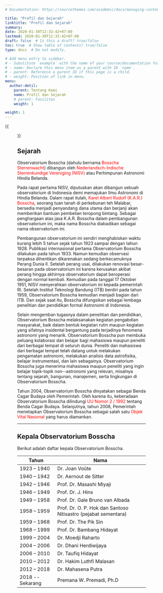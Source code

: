```yaml
---
# Documentation: https://sourcethemes.com/academic/docs/managing-content/

title: "Profil dan Sejarah"
linktitle: "Profil dan Sejarah"
summary:
date: 2020-01-30T12:33:42+07:00
lastmod: 2020-01-30T12:33:42+07:00
draft: false  # Is this a draft? true/false
toc: true  # Show table of contents? true/false
type: docs  # Do not modify.

# Add menu entry to sidebar.
# - Substitute `example` with the name of your course/documentation folder.
# - name: Declare this menu item as a parent with ID `name`.
# - parent: Reference a parent ID if this page is a child.
# - weight: Position of link in menu.
menu:
  author-detil:
    parent: Tentang Kami
    name: Profil dan Sejarah
    # parent: Fasilitas
    weight: 1

weight: 1
---
```


{{<figure src="koepel.png" title="Kubah Refraktor Ganda Zeiss (credit: M. Yusuf)" >}}

## Sejarah

Observatorium Bosscha (dahulu bernama <font color="red">Bosscha Sterrenwacht</font>) dibangun oleh <font color="red">Nederlandsch-Indische Sterrenkundige Vereniging (NISV)</font> atau Perhimpunan Astronomi Hindia Belanda. 

Pada rapat pertama NISV, diputuskan akan dibangun sebuah observatorium di Indonesia demi memajukan Ilmu Astronomi di Hindia Belanda. Dalam rapat itulah, <font color="red">Karel Albert Rudolf (K.A.R.) Bosscha</font>, seorang tuan tanah di perkebunan teh Malabar, bersedia menjadi penyandang dana utama dan berjanji akan memberikan bantuan pembelian teropong bintang. Sebagai penghargaan atas jasa K.A.R. Bosscha dalam pembangunan observatorium ini, maka nama Bosscha diabadikan sebagai nama observatorium ini. 

Pembangunan observatorium ini sendiri menghabiskan waktu kurang lebih 5 tahun sejak tahun 1923 sampai dengan tahun 1928. Publikasi internasional pertama Observatorium Bosscha dilakukan pada tahun 1933. Namun kemudian observasi terpaksa dihentikan dikarenakan sedang berkecamuknya Perang Dunia II. Setelah perang usai, dilakukan renovasi besar-besaran pada observatorium ini karena kerusakan akibat perang hingga akhirnya observatorium dapat beroperasi dengan normal kembali. Kemudian pada tanggal 17 Oktober 1951, NISV menyerahkan observatorium ini kepada pemerintah RI. Setelah Institut Teknologi Bandung (ITB) berdiri pada tahun 1959, Observatorium Bosscha kemudian menjadi bagian dari ITB. Dan sejak saat itu, Bosscha difungsikan sebagai lembaga penelitian dan pendidikan formal Astronomi di Indonesia.

Selain mengemban tugasnya dalam penelitian dan pendidikan, Observatorium Bosscha melaksanakan kegiatan pengabdian masyarakat, baik dalam bentuk kegiatan rutin maupun kegiatan yang sifatnya insidental bergantung pada terjadinya fenomena astronomi yang menarik. Observatorium Bosscha pun membuka peluang kolaborasi dan belajar bagi mahasiswa maupun peneliti dari berbagai tempat di seluruh dunia. Peneliti dan mahasiswa dari berbagai tempat telah datang untuk melakukan pengamatan astronomi, melakukan analisis data astrofisika, belajar instrumentasi, dan lain sebagainya. Observatorium Bosscha juga menerima mahasiswa maupun peneliti yang ingin belajar topik-topik non--astronomi yang relevan, misalnya tentang sejarah, bangunan, manajemen, serta lingkungan di Observatorium Bosscha.

Tahun 2004, Observatorium Bosscha dinyatakan sebagai Benda Cagar Budaya oleh Pemerintah. Oleh karena itu, keberadaan Observatorium Bosscha dilindungi <font color="red">UU Nomor 2 / 1992</font> tentang Benda Cagar Budaya. Selanjutnya, tahun 2008, Pemerintah menetapkan Observatorium Bosscha sebagai salah satu <font color="red"> Objek Vital Nasional </font> yang harus diamankan.
* * *
## Kepala Observatorium Bosscha

Berikut adalah daftar kepala Observatorium Bosscha.

| Tahun | Nama  |
| ----- | ----- |
| 1923 – 1940 | Dr. Joan Voûte |
| 1940 – 1942 | Dr. Aernout de Sitter |
| 1942 – 1946 | Prof. Dr. Masashi Miyaji |
| 1946 – 1949 | Prof. Dr. J. Hins |
| 1949 – 1958 | Prof. Dr. Gale Bruno van Albada |
| 1958 – 1959 | Prof. Dr. O. P. Hok dan Santoso Nitisastro (pejabat sementara) |
| 1959 – 1968 | Prof. Dr. The Pik Sin |
| 1968 – 1999 | Prof. Dr. Bambang Hidayat |
| 1999 – 2004 | Dr. Moedji Raharto |
| 2004 – 2006 | Dr. Dhani Herdiwijaya |
| 2006 – 2010 | Dr. Taufiq Hidayat |
| 2010 – 2012 | Dr. Hakim Luthfi Malasan |
| 2012 – 2018 | Dr. Mahasena Putra |
| 2018 -- Sekarang | Premana W. Premadi, Ph.D |